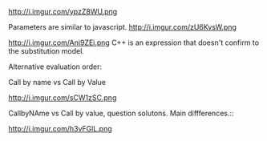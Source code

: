 http://i.imgur.com/ypzZ8WU.png


Parameters are similar to javascript.
http://i.imgur.com/zU6KvsW.png


http://i.imgur.com/Ani9ZEi.png
C++ is an expression that doesn't confirm to the substitution model.


Alternative evaluation order:

Call by name
 vs Call by Value


 http://i.imgur.com/sCW1zSC.png


 CallbyNAme vs Call by value, question solutons. Main diffferences.::


 http://i.imgur.com/h3vFGlL.png